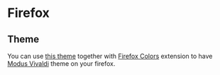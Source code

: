 # Firefox

## Theme

You can use [this
theme](https://color.firefox.com/?theme=XQAAAAL5AAAAAAAAAABBKYhm849SCia2CaaEGccwS-xMDPr3HHCUaaq-qy5QgqeHG4K14_nOc3RPcwMNx7LKE3r4E4WrCAANBedHREnJZMQYnPZIvY7EvjnprhjM-WOPgEMT9k0N4Koum1jI_-vMUE2m0iSN-Ig4rldRuKJq7JG2YbjbFg8jXlKBBGU626Bf8I24heLkYouWKEGGSi5l_lb5dxKVZJn__4ur8AA)
together with [Firefox
Colors](https://addons.mozilla.org/en-US/firefox/addon/firefox-color/?utm_source=addons.mozilla.org&utm_medium=referral&utm_content=search)
extension to have [Modus
Vivaldi](https://github.com/protesilaos/modus-themes) theme on your
firefox.
